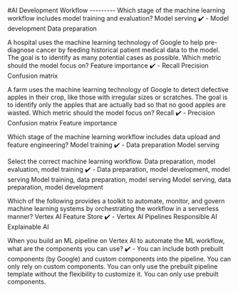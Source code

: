 #AI Development Workflow ---------
Which stage of the machine learning workflow includes model training and evaluation?
Model serving
✔️ - Model development
Data preparation

A hospital uses the machine learning technology of Google to help pre-diagnose cancer by feeding historical patient medical data to the model. The goal is to identify as many potential cases as possible. Which metric should the model focus on?
Feature importance
✔️ - Recall
Precision
Confusion matrix

A farm uses the machine learning technology of Google to detect defective apples in their crop, like those with irregular sizes or scratches. The goal is to identify only the apples that are actually bad so that no good apples are wasted. Which metric should the model focus on?
Recall
✔️ - Precision
Confusion matrix
Feature importance

Which stage of the machine learning workflow includes data upload and feature engineering?
Model training
✔️ - Data preparation
Model serving

Select the correct machine learning workflow.
Data preparation, model evaluation, model training
✔️ - Data preparation, model development, model serving
Model training, data preparation, model serving
Model serving, data preparation, model development

Which of the following provides a toolkit to automate, monitor, and govern machine learning systems by orchestrating the workflow in a serverless manner?
Vertex AI Feature Store
✔️ - Vertex AI Pipelines
Responsible AI
Explainable AI

When you build an ML pipeline on Vertex AI to automate the ML workflow, what are the components you can use?
✔️ - You can include both prebuilt components (by Google) and custom components into the pipeline.
You can only rely on custom components.
You can only use the prebuilt pipeline template without the flexibility to customize it.
You can only use prebuilt components.